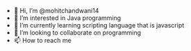 - 👋 Hi, I’m @mohitchandwani14
- 👀 I’m interested in Java programming
- 🌱 I’m currently learning scripting language that is javascript
- 💞️ I’m looking to collaborate on programming
- 📫 How to reach me 

<!---
mohitchandwani14/mohitchandwani14 is a ✨ special ✨ repository because its `README.md` (this file) appears on your GitHub profile.
You can click the Preview link to take a look at your changes.
--->
